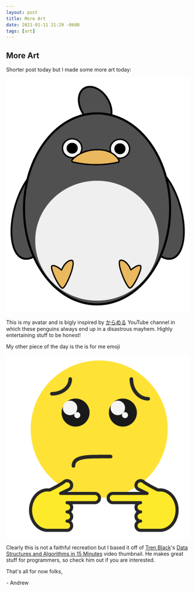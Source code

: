 ```yaml
---
layout: post
title: More Art
date: 2021-01-11 21:29 -0600
tags: [art]
---
```


## More Art

Shorter post today but I made some more art today:

<img src="../assets/img/art/avatar.png" alt="avatar" style="width:500px" />

This is my avatar and is bigly inspired by [からめる](https://www.youtube.com/channel/UCpGk56cJDZcVqIxZatX7nbQ) YouTube channel in which these penguins always end up in a disastrous mayhem. Highly entertaining stuff to be honest!

My other piece of the day is the is for me emoji

<img src="../assets/img/art/is_for_me.png" alt="emoji" style="width:500px" />

Clearly this is not a faithful recreation but I based it off of [Tren Black](https://www.youtube.com/channel/UCSSBvqWNPq_qO3_W4EJiOAA)'s [Data Structures and Algorithms in 15 Minutes](https://www.youtube.com/watch?v=oz9cEqFynHU) video thumbnail. He makes great stuff for programmers, so check him out if you are interested.



That's all for now folks,

\- Andrew